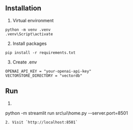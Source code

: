 ## Installation
1. Virtual environment
```shell
python -m venv .venv
.venv\Script\activate
```
2. Install packages
```shell
pip install -r requirements.txt
```
3. Create .env
```
OPENAI_API_KEY = "your-openai-api-key"
VECTORSTORE_DIRECTORY = "vectordb"
```

## Run
1. ```shell
python -m streamlit run src\ui\home.py --server.port=8501
```
2. Visit `http://localhost:8501`
